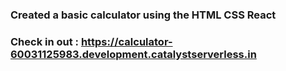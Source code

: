 
 ### Created a basic calculator using the HTML CSS React

 ### Check in out : https://calculator-60031125983.development.catalystserverless.in
